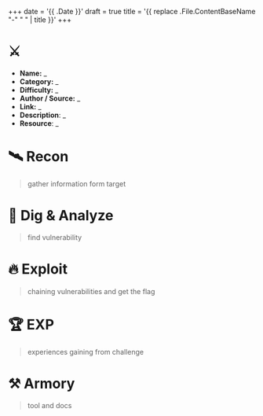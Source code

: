 +++
date = '{{ .Date }}'
draft = true
title = '{{ replace .File.ContentBaseName "-" " " | title }}'
+++

# ⚔️ <challenge name>
- **Name:** _
- **Category:** _
- **Difficulty:** _
- **Author / Source:** _ 
- **Link:** _
- **Description**: _
- **Resource**: _

# 🛰️ Recon 
> gather information form target

# 🧪 Dig & Analyze
> find vulnerability 

# 🔥 Exploit
> chaining vulnerabilities and get the flag

# 🏆 EXP
> experiences gaining from challenge

# ⚒️ Armory
> tool and docs